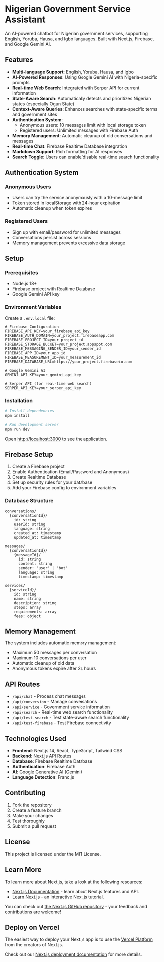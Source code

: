 # Nigerian Government Service Assistant

An AI-powered chatbot for Nigerian government services, supporting English, Yoruba, Hausa, and Igbo languages. Built with Next.js, Firebase, and Google Gemini AI.

## Features

- **Multi-language Support**: English, Yoruba, Hausa, and Igbo
- **AI-Powered Responses**: Using Google Gemini AI with Nigeria-specific prompts
- **Real-time Web Search**: Integrated with Serper API for current information
- **State-Aware Search**: Automatically detects and prioritizes Nigerian states (especially Ogun State)
- **Context-Aware Queries**: Enhances searches with state-specific terms and government sites
- **Authentication System**: 
  - Anonymous users: 10 messages limit with local storage token
  - Registered users: Unlimited messages with Firebase Auth
- **Memory Management**: Automatic cleanup of old conversations and messages
- **Real-time Chat**: Firebase Realtime Database integration
- **Markdown Support**: Rich formatting for AI responses
- **Search Toggle**: Users can enable/disable real-time search functionality

## Authentication System

### Anonymous Users
- Users can try the service anonymously with a 10-message limit
- Token stored in localStorage with 24-hour expiration
- Automatic cleanup when token expires

### Registered Users
- Sign up with email/password for unlimited messages
- Conversations persist across sessions
- Memory management prevents excessive data storage

## Setup

### Prerequisites
- Node.js 18+ 
- Firebase project with Realtime Database
- Google Gemini API key

### Environment Variables
Create a `.env.local` file:

```env
# Firebase Configuration
FIREBASE_API_KEY=your_firebase_api_key
FIREBASE_AUTH_DOMAIN=your_project.firebaseapp.com
FIREBASE_PROJECT_ID=your_project_id
FIREBASE_STORAGE_BUCKET=your_project.appspot.com
FIREBASE_MESSAGING_SENDER_ID=your_sender_id
FIREBASE_APP_ID=your_app_id
FIREBASE_MEASUREMENT_ID=your_measurement_id
FIREBASE_DATABASE_URL=https://your_project.firebaseio.com

# Google Gemini AI
GEMINI_API_KEY=your_gemini_api_key

# Serper API (for real-time web search)
SERPER_API_KEY=your_serper_api_key
```

### Installation

```bash
# Install dependencies
npm install

# Run development server
npm run dev
```

Open [http://localhost:3000](http://localhost:3000) to see the application.

## Firebase Setup

1. Create a Firebase project
2. Enable Authentication (Email/Password and Anonymous)
3. Create Realtime Database
4. Set up security rules for your database
5. Add your Firebase config to environment variables

### Database Structure
```
conversations/
  {conversationId}/
    id: string
    userId: string
    language: string
    created_at: timestamp
    updated_at: timestamp

messages/
  {conversationId}/
    {messageId}/
      id: string
      content: string
      sender: 'user' | 'bot'
      language: string
      timestamp: timestamp

services/
  {serviceId}/
    id: string
    name: string
    description: string
    steps: array
    requirements: array
    fees: object
```

## Memory Management

The system includes automatic memory management:
- Maximum 50 messages per conversation
- Maximum 10 conversations per user
- Automatic cleanup of old data
- Anonymous tokens expire after 24 hours

## API Routes

- `/api/chat` - Process chat messages
- `/api/conversion` - Manage conversations
- `/api/service` - Government service information
- `/api/search` - Real-time web search functionality
- `/api/test-search` - Test state-aware search functionality
- `/api/test-firebase` - Test Firebase connectivity

## Technologies Used

- **Frontend**: Next.js 14, React, TypeScript, Tailwind CSS
- **Backend**: Next.js API Routes
- **Database**: Firebase Realtime Database
- **Authentication**: Firebase Auth
- **AI**: Google Generative AI (Gemini)
- **Language Detection**: Franc.js

## Contributing

1. Fork the repository
2. Create a feature branch
3. Make your changes
4. Test thoroughly
5. Submit a pull request

## License

This project is licensed under the MIT License.

## Learn More

To learn more about Next.js, take a look at the following resources:

- [Next.js Documentation](https://nextjs.org/docs) - learn about Next.js features and API.
- [Learn Next.js](https://nextjs.org/learn) - an interactive Next.js tutorial.

You can check out [the Next.js GitHub repository](https://github.com/vercel/next.js) - your feedback and contributions are welcome!

## Deploy on Vercel

The easiest way to deploy your Next.js app is to use the [Vercel Platform](https://vercel.com/new?utm_medium=default-template&filter=next.js&utm_source=create-next-app&utm_campaign=create-next-app-readme) from the creators of Next.js.

Check out our [Next.js deployment documentation](https://nextjs.org/docs/app/building-your-application/deploying) for more details.
